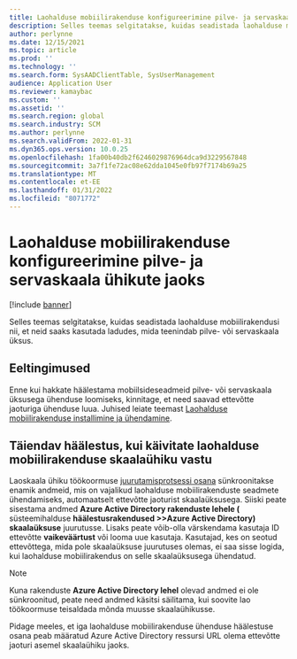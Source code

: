 ```yaml
---
title: Laohalduse mobiilirakenduse konfigureerimine pilve- ja servaskaala ühikute jaoks
description: Selles teemas selgitatakse, kuidas seadistada laohalduse mobiilirakendusi ladudele, mida teenindab pilve- või servaskaala üksus.
author: perlynne
ms.date: 12/15/2021
ms.topic: article
ms.prod: ''
ms.technology: ''
ms.search.form: SysAADClientTable, SysUserManagement
audience: Application User
ms.reviewer: kamaybac
ms.custom: ''
ms.assetid: ''
ms.search.region: global
ms.search.industry: SCM
ms.author: perlynne
ms.search.validFrom: 2022-01-31
ms.dyn365.ops.version: 10.0.25
ms.openlocfilehash: 1fa00b40db2f6246029876964dca9d3229567848
ms.sourcegitcommit: 3a7f1fe72ac08e62dda1045e0fb97f7174b69a25
ms.translationtype: MT
ms.contentlocale: et-EE
ms.lasthandoff: 01/31/2022
ms.locfileid: "8071772"
---
```

# <a name="configure-the-warehouse-management-mobile-app-for-cloud-and-edge-scale-units"></a>Laohalduse mobiilirakenduse konfigureerimine pilve- ja servaskaala ühikute jaoks

[!include [banner](../includes/banner.md)]

Selles teemas selgitatakse, kuidas seadistada laohalduse mobiilirakendusi nii, et neid saaks kasutada ladudes, mida teenindab pilve- või servaskaala üksus.

## <a name="prerequisites"></a>Eeltingimused

Enne kui hakkate häälestama mobiilsideseadmeid pilve- või servaskaala üksusega ühenduse loomiseks, kinnitage, et need saavad ettevõtte jaoturiga ühenduse luua. Juhised leiate teemast [Laohalduse mobiilirakenduse installimine ja ühendamine](../warehousing/install-configure-warehouse-management-app.md).

## <a name="additional-setup-when-you-run-the-warehouse-management-mobile-app-against-a-scale-unit"></a>Täiendav häälestus, kui käivitate laohalduse mobiilirakenduse skaalaühiku vastu

Laoskaala ühiku töökoormuse [juurutamisprotsessi osana](cloud-edge-landing-page.md#scale-unit-manager-portal) sünkroonitakse enamik andmeid, mis on vajalikud laohalduse mobiilirakenduste seadmete ühendamiseks, automaatselt ettevõtte jaoturist skaalaüksusega. Siiski peate sisestama andmed **Azure Active Directory rakenduste lehele (** süsteemihalduse **häälestusrakendused \>\>Azure Active Directory) skaalaüksuse** juurutusse. Lisaks peate võib-olla värskendama kasutaja ID ettevõtte **vaikeväärtust** või looma uue kasutaja. Kasutajad, kes on seotud ettevõttega, mida pole skaalaüksuse juurutuses olemas, ei saa sisse logida, kui laohalduse mobiilirakendus on selle skaalaüksusega ühendatud.

> [!NOTE]
> Kuna rakenduste **Azure Active Directory lehel** olevad andmed ei ole sünkroonitud, peate need andmed käsitsi säilitama, kui soovite lao töökoormuse teisaldada mõnda muusse skaalaühikusse.

Pidage meeles, et iga laohalduse mobiilirakenduse ühenduse häälestuse osana peab määratud Azure Active Directory ressursi URL olema ettevõtte jaoturi asemel skaalaühiku jaoks.
